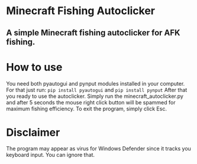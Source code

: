 # Minecraft Fishing Autoclicker
## A simple Minecraft fishing autoclicker for AFK fishing.

# How to use
You need both pyautogui and pynput modules installed in your computer.
For that just run: 
```pip install pyautogui```
and
```pip install pynput```
After that you ready to use the autoclicker.
Simply run the minecraft_autoclicker.py and after 5 seconds the mouse right click button will be spammed for maximum fishing efficiency.
To exit the program, simply click Esc.

# Disclaimer
The program may appear as virus for Windows Defender since it tracks you keyboard input. You can ignore that.

